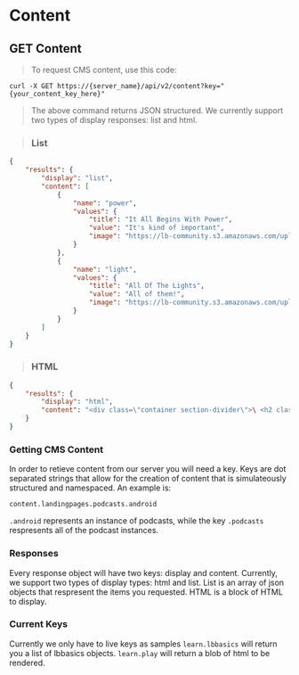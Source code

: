 # Content

## GET Content

> To request CMS content, use this code:

```shell
curl -X GET https://{server_name}/api/v2/content?key="{your_content_key_here}"
```
> The above command returns JSON structured. We currently support two types of display responses: list and html.

> ### List

```json
{
	"results": {
		"display": "list",
		"content": [
			{
				"name": "power",
				"values": {
					"title": "It All Begins With Power",
					"value": "It's kind of important",
					"image": "https://lb-community.s3.amazonaws.com/uploads/image/asset/9531/card_feature_IMG_4778_-_Copy.JPG"
				}
			},
			{
				"name": "light",
				"values": {
					"title": "All Of The Lights",
					"value": "All of them!",
					"image": "https://lb-community.s3.amazonaws.com/uploads/image/asset/5953/large_filled_Sweater_IMG_7021LR.jpg"
				}
			}
		]
	}
}
```

> ### HTML

```json
{
	"results": {
		"display": "html",
		"content": "<div class=\"container section-divider\">\ <h2 class=\"title-md section-title\">How it <strong class=\"purple\">Works</strong></h2>\ <div class=\"row\">\ <div class=\"col-sm-10 col-sm-offset-1 col-md-8 col-md-offset-2 col-lg-6 col-lg-offset-3\">\ <p class=\"section-sub-title\">The library has over 60 modules and growing. Every module works with every other in millions of combinations, you will never run out of things to make. Thousands of people are already inventing with littleBits. Join us!</p>\ </div></div></div>"
	}
}
```

### Getting CMS Content

In order to retieve content from our server you will need a key. Keys are dot separated strings that allow for the creation of content that is simulateously structured and namespaced. An example is:

`content.landingpages.podcasts.android`

`.android` represents an instance of podcasts, while the key `.podcasts` respresents all of the podcast instances. 

### Responses

Every response object will have two keys: display and content. Currently, we support two types of display types: html and list. List is an array of json objects that respresent the items you requested. HTML is a block of HTML to display.

### Current Keys

Currently we only have to live keys as samples `learn.lbbasics` will return you a list of lbbasics objects. `learn.play` will return a blob of html to be rendered.
